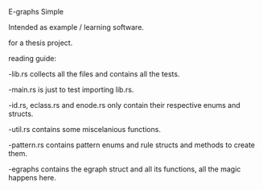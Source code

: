E-graphs Simple

Intended as example / learning software.

for a thesis project.


reading guide:

-lib.rs collects all the files and contains all the tests.

-main.rs is just to test importing lib.rs.

-id.rs, eclass.rs and enode.rs only contain their respective enums and structs.

-util.rs contains some miscelanious functions.

-pattern.rs contains pattern enums and rule structs and methods to create them.

-egraphs contains the egraph struct and all its functions, all the magic happens here.
